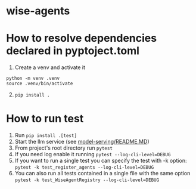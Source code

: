 # wise-agents

# How to resolve dependencies declared in pyptoject.toml

1. Create a venv and activate it
``` 
python -m venv .venv
source .venv/bin/activate
```
2. ``pip install .``


# How to run test

1. Run ``pip install .[test]``
2. Start the llm service (see [model-serving/README.MD](model-serving/README.MD))
3. From project's root directory run ``pytest``
4. If you need log enable it running ``pytest --log-cli-level=DEBUG``
5. If you want to run a single test you can specify the test with -k option: ``pytest -k test_register_agents --log-cli-level=DEBUG``
6. You can also run all tests contained in a single file with the same option ``pytest -k test_WiseAgentRegistry --log-cli-level=DEBUG``


```